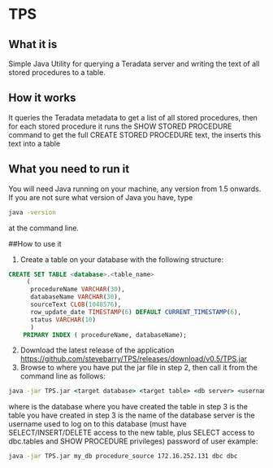 # TPS

## What it is
Simple Java Utility for querying a Teradata server and writing the text of all stored procedures to a table.

##  How it works
It queries the Teradata metadata to get a list of all stored procedures, then for each stored procedure it runs the SHOW STORED PROCEDURE command to get the full CREATE STORED PROCEDURE text, the inserts this text into a table

## What you need to run it
You will need Java running on your machine, any version from 1.5 onwards. If you are not sure what version of Java you have, type 
```cmd
java -version 
```
at the command line.


##How to use it
1. Create a table on your database with the following structure:
```SQL
CREATE SET TABLE <database>.<table_name>
     (
      procedureName VARCHAR(30),
      databaseName VARCHAR(30),
      sourceText CLOB(1048576),
      row_update_date TIMESTAMP(6) DEFAULT CURRENT_TIMESTAMP(6),
      status VARCHAR(10)
      )
	PRIMARY INDEX ( procedureName, databaseName); 
```
2. Download the latest release of the application
    https://github.com/stevebarry/TPS/releases/download/v0.5/TPS.jar
3. Browse to where you have put the jar file in step 2, then call it from the command line as follows:
```cmd
java -jar TPS.jar <target database> <target table> <db server> <username> <password>
```
where
<target database> is the database where you have created the table in step 3
<target table> is the table you have created in step 3
<db server> is the name of the database server
<username> is the username used to log on to this database (must have SELECT/INSERT/DELETE access to the new table, plus SELECT access to dbc.tables and SHOW PROCEDURE privileges)
<password> password of user
example:
```cmd
java -jar TPS.jar my_db procedure_source 172.16.252.131 dbc dbc
```


